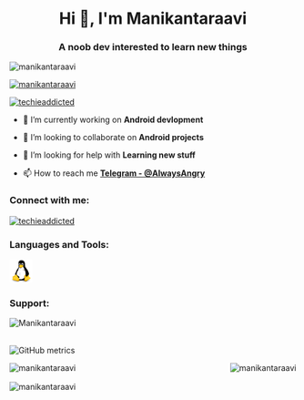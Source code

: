<h1 align="center">Hi 👋, I'm Manikantaraavi</h1>
<h3 align="center">A noob dev interested to learn new things</h3>

<p align="left"> <img src="https://komarev.com/ghpvc/?username=manikantaraavi&label=Profile%20views&color=0e75b6&style=flat" alt="manikantaraavi" /> </p>

<p align="left"> <a href="https://github.com/ryo-ma/github-profile-trophy"><img src="https://github-profile-trophy.vercel.app/?username=manikantaraavi" alt="manikantaraavi" /></a> </p>

<p align="left"> <a href="https://twitter.com/techieaddicted" target="blank"><img src="https://img.shields.io/twitter/follow/techieaddicted?logo=twitter&style=for-the-badge" alt="techieaddicted" /></a> </p>

- 🔭 I’m currently working on **Android devlopment**

- 👯 I’m looking to collaborate on **Android projects**

- 🤝 I’m looking for help with **Learning new stuff**

- 📫 How to reach me **[Telegram - @AlwaysAngry](https://t.me/AlwaysAngry)**

<h3 align="left">Connect with me:</h3>
<p align="left">
<a href="https://twitter.com/techieaddicted" target="blank"><img align="center" src="https://raw.githubusercontent.com/rahuldkjain/github-profile-readme-generator/master/src/images/icons/Social/twitter.svg" alt="techieaddicted" height="30" width="40" /></a>
</p>

<h3 align="left">Languages and Tools:</h3>
<p align="left"> <a href="https://www.linux.org/" target="_blank"> <img src="https://raw.githubusercontent.com/devicons/devicon/master/icons/linux/linux-original.svg" alt="linux" width="40" height="40"/> </a> </p>

<h3 align="left">Support:</h3>
<p><a href="https://www.buymeacoffee.com/Manikantaraavi"> <img align="left" src="https://cdn.buymeacoffee.com/buttons/v2/default-yellow.png" height="39" width="209" alt="Manikantaraavi" /></a></p><br><br>

![GitHub metrics](https://metrics.lecoq.io/Manikantaraavi)  

<p><img align="left" src="https://github-readme-stats.vercel.app/api/top-langs?username=manikantaraavi&show_icons=true&locale=en&layout=compact" alt="manikantaraavi" /></p>



<p>&nbsp;<img align="right" src="https://github-readme-stats.vercel.app/api?username=manikantaraavi&show_icons=true&locale=en" alt="manikantaraavi" /></p>

<p><img align="center" src="https://github-readme-streak-stats.herokuapp.com/?user=manikantaraavi&" alt="manikantaraavi" /></p>
